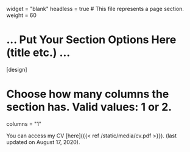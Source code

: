 widget = "blank"
headless = true  # This file represents a page section.
weight = 60
# ... Put Your Section Options Here (title etc.) ...

[design]
  # Choose how many columns the section has. Valid values: 1 or 2.
  columns = "1"
  
  You can access my CV [here]({{< ref /static/media/cv.pdf >}}). (last updated on August 17, 2020).